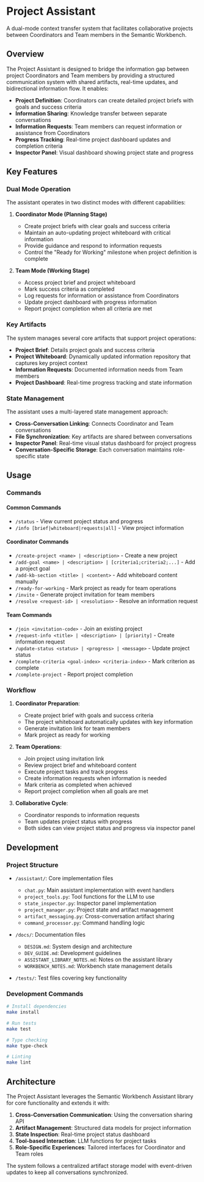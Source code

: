 # Project Assistant

A dual-mode context transfer system that facilitates collaborative projects between Coordinators and Team members in the Semantic Workbench.

## Overview

The Project Assistant is designed to bridge the information gap between project Coordinators and Team members by providing a structured communication system with shared artifacts, real-time updates, and bidirectional information flow. It enables:

- **Project Definition**: Coordinators can create detailed project briefs with goals and success criteria
- **Information Sharing**: Knowledge transfer between separate conversations
- **Information Requests**: Team members can request information or assistance from Coordinators
- **Progress Tracking**: Real-time project dashboard updates and completion criteria
- **Inspector Panel**: Visual dashboard showing project state and progress

## Key Features

### Dual Mode Operation

The assistant operates in two distinct modes with different capabilities:

1. **Coordinator Mode (Planning Stage)**
   - Create project briefs with clear goals and success criteria
   - Maintain an auto-updating project whiteboard with critical information
   - Provide guidance and respond to information requests
   - Control the "Ready for Working" milestone when project definition is complete

2. **Team Mode (Working Stage)**
   - Access project brief and project whiteboard
   - Mark success criteria as completed
   - Log requests for information or assistance from Coordinators
   - Update project dashboard with progress information
   - Report project completion when all criteria are met

### Key Artifacts

The system manages several core artifacts that support project operations:

- **Project Brief**: Details project goals and success criteria
- **Project Whiteboard**: Dynamically updated information repository that captures key project context
- **Information Requests**: Documented information needs from Team members
- **Project Dashboard**: Real-time progress tracking and state information

### State Management

The assistant uses a multi-layered state management approach:

- **Cross-Conversation Linking**: Connects Coordinator and Team conversations
- **File Synchronization**: Key artifacts are shared between conversations
- **Inspector Panel**: Real-time visual status dashboard for project progress
- **Conversation-Specific Storage**: Each conversation maintains role-specific state

## Usage

### Commands

#### Common Commands
- `/status` - View current project status and progress
- `/info [brief|whiteboard|requests|all]` - View project information

#### Coordinator Commands
- `/create-project <name> | <description>` - Create a new project
- `/add-goal <name> | <description> | [criteria1;criteria2;...]` - Add a project goal
- `/add-kb-section <title> | <content>` - Add whiteboard content manually
- `/ready-for-working` - Mark project as ready for team operations
- `/invite` - Generate project invitation for team members
- `/resolve <request-id> | <resolution>` - Resolve an information request

#### Team Commands
- `/join <invitation-code>` - Join an existing project
- `/request-info <title> | <description> | [priority]` - Create information request
- `/update-status <status> | <progress> | <message>` - Update project status
- `/complete-criteria <goal-index> <criteria-index>` - Mark criterion as complete
- `/complete-project` - Report project completion

### Workflow

1. **Coordinator Preparation**:
   - Create project brief with goals and success criteria
   - The project whiteboard automatically updates with key information
   - Generate invitation link for team members
   - Mark project as ready for working

2. **Team Operations**:
   - Join project using invitation link
   - Review project brief and whiteboard content
   - Execute project tasks and track progress
   - Create information requests when information is needed
   - Mark criteria as completed when achieved
   - Report project completion when all goals are met

3. **Collaborative Cycle**:
   - Coordinator responds to information requests
   - Team updates project status with progress
   - Both sides can view project status and progress via inspector panel

## Development

### Project Structure

- `/assistant/`: Core implementation files
  - `chat.py`: Main assistant implementation with event handlers
  - `project_tools.py`: Tool functions for the LLM to use
  - `state_inspector.py`: Inspector panel implementation
  - `project_manager.py`: Project state and artifact management
  - `artifact_messaging.py`: Cross-conversation artifact sharing
  - `command_processor.py`: Command handling logic

- `/docs/`: Documentation files
  - `DESIGN.md`: System design and architecture
  - `DEV_GUIDE.md`: Development guidelines
  - `ASSISTANT_LIBRARY_NOTES.md`: Notes on the assistant library
  - `WORKBENCH_NOTES.md`: Workbench state management details

- `/tests/`: Test files covering key functionality

### Development Commands

```bash
# Install dependencies
make install

# Run tests
make test

# Type checking
make type-check

# Linting
make lint
```

## Architecture

The Project Assistant leverages the Semantic Workbench Assistant library for core functionality and extends it with:

1. **Cross-Conversation Communication**: Using the conversation sharing API
2. **Artifact Management**: Structured data models for project information
3. **State Inspection**: Real-time project status dashboard
4. **Tool-based Interaction**: LLM functions for project tasks
5. **Role-Specific Experiences**: Tailored interfaces for Coordinator and Team roles

The system follows a centralized artifact storage model with event-driven updates to keep all conversations synchronized.
